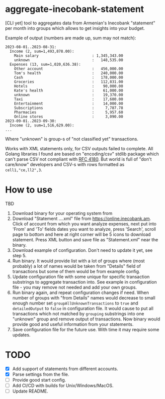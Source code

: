 # aggregate-inecobank-statement
[CLI yet] tool to aggregates data from Armenian's Inecobank "statement" per month
into groups which allows to get insights into your budget.

Example of output (numbers are made up, sum may not match):
```
2023-08-01..2023-08-31:
  Income (2, sum=1,493,878.00):
    Main salary                        : 1,345,343.00
    unknown                            :   148,535.00
  Expenses (13, sum=1,020,636.38):
    Other account                      :   456,000.00
    Tom's health                       :   240,000.00
    Cash                               :   178,000.00
    Groceries                          :   112,831.00
    Hotels                             :    90,000.00
    Kate's health                      :    61,000.00
    unknown                            :    19,370.00
    Taxi                               :    17,600.00
    Entertainment                      :    14,000.00
    Subscriptions                      :     7,787.78
    Pharmacies                         :     5,957.60
    Online stores                      :     3,090.00
2023-09-01..2023-09-30:
  Income (2, sum=1,516,629.00):
...
```
Where "unknown" is group-s of "not classified yet" transactions.

Works with XML statements only, for CSV outputs failed to complete.
All Golang libraries I found are based on "encoding/csv" stdlib package which can't
parse CSV not compliant with [RFC 4180](https://www.ietf.org/rfc/rfc4180.txt).
But world is full of "don't care/know" developers and CSV-s with rows formatted as `cell1,"ce,ll2",3`.

# How to use

TBD
1. Download binary for your operating system from
2. Download "Statement ....xml" file from https://online.inecobank.am.
   Click of account from which you want analyze expenses,
   next put into 'From' and 'To' fields dates you want to analyze,
   press 'Search', scroll page to bottom and here at right corner will be 5 icons to download statement.
   Press XML button and save file as "Statement.xml" near the binary.
3. Download example of configuration. Don't need to update it yet, see step 5.
4. Run binary. It would provide list with a lot of groups where (most probably)
   a lot of names would be taken from "Details" field of transactions but some of them
   would be from example config.
5. Update configuration file with some unique for specific transaction substrings to aggregate transaction into.
   See example in configuration file - you may remove not needed and add your own groups.
6. Run binary again, and repeat configuration changes if need.
   When number of groups with "from Details" names would decrease to small enough number
   set `groupAllUnknownTransactions` to `true` and `detailedOutput` to `false` in configuration file.
   It would cause to put all transactions which not matched by `grouping` substrings into one "unknown" group
   and remove output of transactions. Now binary would provide good and useful information from your statements.
7. Save configuration file for the future use. With time it may require some updates.

# TODO
- [x] Add support of statements from different accounts.
- [x] Parse settings from the file.
- [ ] Provide good start config.
- [ ] Add CI/CD with builds for Unix/Windows/MacOS.
- [ ] Update README.